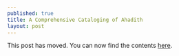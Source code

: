 ```yaml
---
published: true
title: A Comprehensive Cataloging of Ahadith
layout: post
---
```

This post has moved. You can now find the contents [here](http://reasononfaith.com/post/146805653966/a-comprehensive-cataloging-of-ahadith).